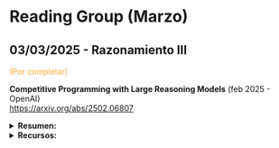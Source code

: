 # Reading Group (Marzo)

## 03/03/2025 - Razonamiento III 

<font color="#fa3">(Por completar)</font>

**Competitive Programming with Large Reasoning Models** (feb 2025 - OpenAI)  
https://arxiv.org/abs/2502.06807  

<details>
<summary><strong>Resumen:</strong></summary>
<br>

*Key points:* 

  * Aprendizaje por refuerzo (*reinforcement learning*)    

<br>

Este estudio demuestra que el uso de aprendizaje por refuerzo (*reinforcement learning*) en modelos de lenguaje de gran tamaño mejora significativamente el rendimiento en tareas complejas de programación y razonamiento.


<br>

</details>

<!-- ToDo
  <details>
  <summary><strong>Referencias relevantes: </strong></summary>
    
  <br>
  
  </details>

  <details>
  <summary><strong>Otros papers:</strong></summary>

  <br>

  </details>
-->

<details markdown="1">
<summary><strong>Recursos:</strong></summary>

* Test Time Scaling/Test Time Compute: Análisis de la literatura reciente (feb2025 - Discover IA - YouTube)
  https://www.youtube.com/watch?v=uqCoR_1jZPI&ab_channel=DiscoverAI
  **Descripción**: Video que analiza distintos papers en el campo, desde modelos basados en PRM (*Process Review Models*) hasta los últimos modelos recurrentes que razonan en el espacio latente.
  

<br>

</details>



